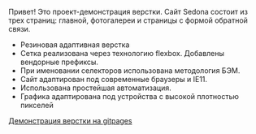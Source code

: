 Привет! 
Это проект-демонстрация верстки. Сайт Sedona состоит из трех страниц: главной, фотогалереи и страницы с формой обратной связи.

* Резиновая адаптивная верстка
* Сетка реализована через технологию flexbox. Добавлены вендорные префиксы.
* При именовании селекторов использована методология БЭМ.
* Сайт адаптирован под современные браузеры и IE11.
* Использована простейшая автоматизация.
* Графика адаптирована под устройства с высокой плотностью пикселей

[Демонстрация верстки на gitpages](http://tilonorrinco.github.io/sedona)